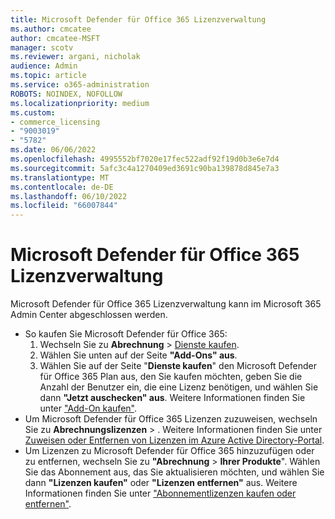 ```yaml
---
title: Microsoft Defender für Office 365 Lizenzverwaltung
ms.author: cmcatee
author: cmcatee-MSFT
manager: scotv
ms.reviewer: argani, nicholak
audience: Admin
ms.topic: article
ms.service: o365-administration
ROBOTS: NOINDEX, NOFOLLOW
ms.localizationpriority: medium
ms.custom:
- commerce_licensing
- "9003019"
- "5782"
ms.date: 06/06/2022
ms.openlocfilehash: 4995552bf7020e17fec522adf92f19d0b3e6e7d4
ms.sourcegitcommit: 5afc3c4a1270409ed3691c90ba139878d845e7a3
ms.translationtype: MT
ms.contentlocale: de-DE
ms.lasthandoff: 06/10/2022
ms.locfileid: "66007844"
---
```

# <a name="microsoft-defender-for-office-365-license-management"></a>Microsoft Defender für Office 365 Lizenzverwaltung

Microsoft Defender für Office 365 Lizenzverwaltung kann im Microsoft 365 Admin Center abgeschlossen werden.

- So kaufen Sie Microsoft Defender für Office 365:
    1. Wechseln Sie zu **Abrechnung** > [Dienste kaufen](https://admin.microsoft.com/AdminPortal/Home?ref=catalog).
    2. Wählen Sie unten auf der Seite **"Add-Ons" aus**.
    3. Wählen Sie auf der Seite "**Dienste kaufen**" den Microsoft Defender für Office 365 Plan aus, den Sie kaufen möchten, geben Sie die Anzahl der Benutzer ein, die eine Lizenz benötigen, und wählen Sie dann **"Jetzt auschecken" aus**. Weitere Informationen finden Sie unter ["Add-On kaufen"](https://docs.microsoft.com/microsoft-365/commerce/buy-or-edit-an-add-on).
- Um Microsoft Defender für Office 365 Lizenzen zuzuweisen, wechseln Sie zu **Abrechnungslizenzen** > . Weitere Informationen finden Sie unter [Zuweisen oder Entfernen von Lizenzen im Azure Active Directory-Portal](https://docs.microsoft.com/microsoft-365/admin/manage/assign-licenses-to-users).
- Um Lizenzen zu Microsoft Defender für Office 365 hinzuzufügen oder zu entfernen, wechseln Sie zu **"Abrechnung** > **Ihrer Produkte**". Wählen Sie das Abonnement aus, das Sie aktualisieren möchten, und wählen Sie dann **"Lizenzen kaufen"** oder **"Lizenzen entfernen"** aus. Weitere Informationen finden Sie unter ["Abonnementlizenzen kaufen oder entfernen"](https://docs.microsoft.com/microsoft-365/commerce/licenses/buy-licenses).
